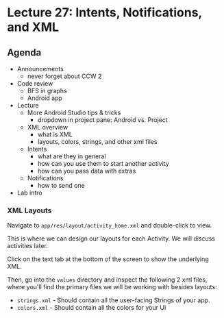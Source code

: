 # Lecture 27: Intents, Notifications, and XML

## Agenda
- Announcements
    - never forget about CCW 2
- Code review
    - BFS in graphs
    - Android app
- Lecture
    - More Android Studio tips & tricks
        - dropdown in project pane: Android vs. Project
    - XML overview
        - what is XML
        - layouts, colors, strings, and other xml files
    - Intents
        - what are they in general
        - how can you use them to start another activity
        - how can you pass data with extras
    - Notifications
        - how to send one
- Lab intro


### XML Layouts
Navigate to `app/res/layout/activity_home.xml` and double-click to view.

This is where we can design our layouts for each Activity. We will discuss activities later.

Click on the text tab at the bottom of the screen to show the underlying XML.

Then, go into the `values` directory and inspect the following 2 xml files, where you'll find the primary files we will be working with besides layouts:
* `strings.xml` - Should contain all the user-facing Strings of your app.
* `colors.xml` - Should contain all the colors for your UI
